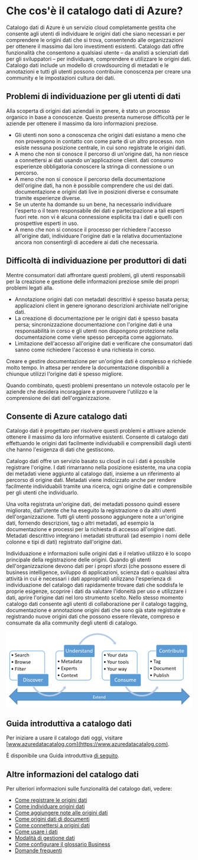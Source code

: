 <properties
   pageTitle="Che cos'è il catalogo dati di Azure? | Microsoft Azure"
   description="In questo articolo viene fornita una panoramica del catalogo dati di Microsoft Azure, incluse le funzionalità e risolvere il problema che è progettato all'indirizzo. Catalogo dati offre funzionalità che consentono a qualsiasi utente – da analisti a scienziati dati per gli sviluppatori: la registrazione, individuare, comprendere e utilizzare le origini dati."
   services="data-catalog"
   documentationCenter=""
   authors="steelanddata"
   manager="NA"
   editor=""
   tags=""/>
<tags
   ms.service="data-catalog"
   ms.devlang="NA"
   ms.topic="get-started-article"
   ms.tgt_pltfrm="NA"
   ms.workload="data-catalog"
   ms.date="09/21/2016"
   ms.author="maroche"/>

# <a name="what-is-azure-data-catalog"></a>Che cos'è il catalogo dati di Azure?

Catalogo dati di Azure è un servizio cloud completamente gestita che consente agli utenti di individuare le origini dati che siano necessari e per comprendere le origini dati che si trova, consentendo alle organizzazioni per ottenere il massimo dai loro investimenti esistenti. Catalogo dati offre funzionalità che consentono a qualsiasi utente – da analisti a scienziati dati per gli sviluppatori – per individuare, comprendere e utilizzare le origini dati. Catalogo dati include un modello di crowdsourcing di metadati e le annotazioni e tutti gli utenti possono contribuire conoscenza per creare una community e le impostazioni cultura dei dati.

## <a name="discovery-challenges-for-data-consumers"></a>Problemi di individuazione per gli utenti di dati

Alla scoperta di origini dati aziendali in genere, è stato un processo organico in base a conoscenze. Questo presenta numerose difficoltà per le aziende per ottenere il massimo da loro informazioni preziose.

-   Gli utenti non sono a conoscenza che origini dati esistano a meno che non provengono in contatto con come parte di un altro processo. non esiste nessuna posizione centrale, in cui sono registrate le origini dati.
-   A meno che non si conosce il percorso di un'origine dati, ha non riesce a connettersi ai dati usando un'applicazione client. dati consumo esperienze obbligatoria conoscere la stringa di connessione o un percorso.
-   A meno che non si conosce il percorso della documentazione dell'origine dati, ha non è possibile comprendere che usi dei dati. documentazione e origini dati live in posizioni diverse e consumate tramite esperienze diverse.
-   Se un utente ha domande su un bene, ha necessario individuare l'esperto o il team responsabile dei dati e partecipazione a tali esperti fuori rete. non vi è alcuna connessione esplicita tra i dati e quelli con prospettive esperti in uso.
-  A meno che non si conosce il processo per richiedere l'accesso all'origine dati, individuare l'origine dati e la relativa documentazione ancora non consentirgli di accedere ai dati che necessaria.

## <a name="discovery-challenges-for-data-producers"></a>Difficoltà di individuazione per produttori di dati

Mentre consumatori dati affrontare questi problemi, gli utenti responsabili per la creazione e gestione delle informazioni preziose smile dei propri problemi legati alla.

-   Annotazione origini dati con metadati descrittivi è spesso basata persa; applicazioni client in genere ignorano descrizioni archiviate nell'origine dati.
-   La creazione di documentazione per le origini dati è spesso basata persa; sincronizzazione documentazione con l'origine dati è una responsabilità in corso e gli utenti non dispongono protezione nella documentazione come viene spesso percepita come aggiornato.
- Limitazione dell'accesso all'origine dati e verificare che consumatori dati sanno come richiedere l'accesso è una richiesta in corso.

Creare e gestire documentazione per un'origine dati è complesso e richiede molto tempo. In attesa per rendere la documentazione disponibili a chiunque utilizzi l'origine dati è spesso migliore.

Quando combinato, questi problemi presentano un notevole ostacolo per le aziende che desidera incoraggiare e promuovere l'utilizzo e la comprensione dei dati dell'organizzazione.

## <a name="azure-data-catalog-can-help"></a>Consente di Azure catalogo dati

Catalogo dati è progettato per risolvere questi problemi e attivare aziende ottenere il massimo da loro informative esistenti. Consente di catalogo dati effettuando le origini dati facilmente individuabili e comprensibili dagli utenti che hanno l'esigenza di dati che gestiscono.

Catalogo dati offre un servizio basato su cloud in cui i dati è possibile registrare l'origine. I dati rimarranno nella posizione esistente, ma una copia dei metadati viene aggiunto al catalogo dati, insieme a un riferimento al percorso di origine dati. Metadati viene indicizzato anche per rendere facilmente individuabili tramite una ricerca, ogni origine dati e comprensibile per gli utenti che individuarlo.

Una volta registrata un'origine dati, dei metadati possono quindi essere migliorato, dall'utente che ha eseguito la registrazione o da altri utenti dell'organizzazione. Tutti gli utenti possono aggiungere note a un'origine dati, fornendo descrizioni, tag o altri metadati, ad esempio la documentazione e processi per la richiesta di accesso all'origine dati. Metadati descrittivo integrano i metadati strutturali (ad esempio i nomi delle colonne e tipi di dati) registrato dall'origine dati.

Individuazione e informazioni sulle origini dati e il relativo utilizzo è lo scopo principale della registrazione delle origini. Quando gli utenti dell'organizzazione devono dati per i propri sforzi (che possono essere di business intelligence, sviluppo di applicazioni, scienza dati o qualsiasi altra attività in cui è necessari i dati appropriati) utilizzano l'esperienza di individuazione del catalogo dati rapidamente trovare dati che soddisfa le proprie esigenze, scoprire i dati da valutare l'idoneità per uso e utilizzare i dati, aprire l'origine dati nel loro strumento scelto. Nello stesso momento catalogo dati consente agli utenti di collaborazione per il catalogo tagging, documentazione e annotazione origini dati che sono già state registrate e registrando nuove origini dati che possono essere rilevate, compreso e consumate da alla community degli utenti di catalogo.

![Funzionalità del catalogo dati](./media/data-catalog-what-is-data-catalog/data-catalog-capabilities.png)

## <a name="get-started-with-data-catalog"></a>Guida introduttiva a catalogo dati

Per iniziare a usare il catalogo dati oggi, visitare [www.azuredatacatalog.com](https://www.azuredatacatalog.com).

È disponibile una Guida introduttiva [di seguito](data-catalog-get-started.md).

## <a name="learn-more-about-data-catalog"></a>Altre informazioni del catalogo dati

Per ulteriori informazioni sulle funzionalità del catalogo dati, vedere:

* [Come registrare le origini dati](data-catalog-how-to-register.md)
* [Come individuare origini dati](data-catalog-how-to-discover.md)
* [Come aggiungere note alle origini dati](data-catalog-how-to-annotate.md)
* [Come origini dati di documenti](data-catalog-how-to-documentation.md)
* [Come connettersi a origini dati](data-catalog-how-to-connect.md)
* [Come usare i dati](data-catalog-how-to-big-data.md)
* [Modalità di gestione dati](data-catalog-how-to-manage.md)
* [Come configurare il glossario Business](data-catalog-how-to-business-glossary.md)
* [Domande frequenti](data-catalog-frequently-asked-questions.md)
